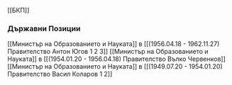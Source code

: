 [[БКП]]

### Държавни Позиции
[[Министър на Образованието и Науката]] в [[(1956.04.18 - 1962.11.27) Правителство Антон Югов 1 2 3]]
[[Министър на Образованието и Науката]] в [[(1954.01.20 - 1956.04.18) Правителство Вълко Червенков]]
[[Министър на Образованието и Науката]] в [[(1949.07.20 - 1954.01.20) Правителство Васил Коларов 1 2]]